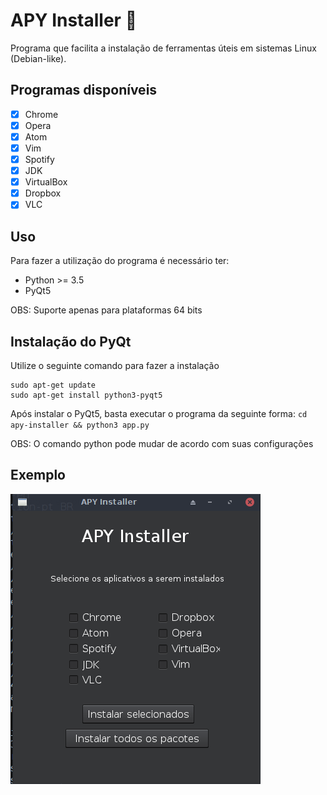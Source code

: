 # APY Installer :wrench:
Programa que facilita a instalação de ferramentas úteis em sistemas Linux (Debian-like).

## Programas disponíveis

- [X] Chrome
- [X] Opera
- [X] Atom
- [X] Vim
- [X] Spotify
- [X] JDK
- [X] VirtualBox
- [X] Dropbox
- [X] VLC

## Uso

Para fazer a utilização do programa é necessário ter:
- Python >= 3.5
- PyQt5

OBS: Suporte apenas para plataformas 64 bits

## Instalação do PyQt

Utilize o seguinte comando para fazer a instalação
```shell
sudo apt-get update
sudo apt-get install python3-pyqt5
```

Após instalar o PyQt5, basta executar o programa da seguinte forma: <code>cd apy-installer && python3 app.py</code>

OBS: O comando python pode mudar de acordo com suas configurações

## Exemplo
![alt text](images/example.png "Exemplo 1")
